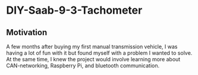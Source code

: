 # DIY-Saab-9-3-Tachometer

## Motivation
A few months after buying my first manual transmission vehicle, I was having a lot of fun with it but found myself with a problem I wanted to solve. At the same time, I knew the project would involve learning more about CAN-networking, Raspberry Pi, and bluetooth communication.
